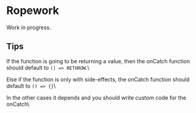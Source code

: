 # Ropework

Work in progress.

## Tips

If the function is going to be returning a value, then the onCatch function should
default to `() => RETHROW`.\

Else if the function is only with side-effects, the onCatch function should default
to `() => {}`\

In the other cases it depends and you should write custom code for the onCatch\
